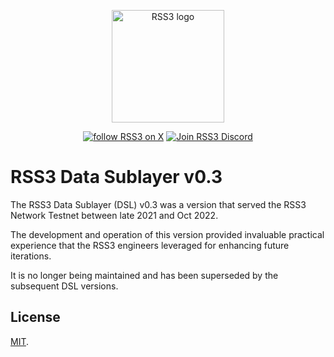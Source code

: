 <!-- markdownlint-disable -->
<p align="center">
  <a href="https://rss3.io" target="_blank" rel="noopener noreferrer">
    <!-- RSS3 White logo, used the hosting for an absolute link -->
    <img width="180" src="https://cdn.jsdelivr.net/gh/rss3-network/rss3-assets/logo.svg" alt="RSS3 logo">
  </a>
</p>
<p align="center">
  <a href="https://link.rss3.io/x"><img src="https://img.shields.io/twitter/follow/rss3_?color=%230072ff" alt="follow RSS3 on X"></a>
  <a href="https://link.rss3.io/discord"><img src="https://img.shields.io/badge/chat-discord-blue?style=flat&logo=discord&color=%230072ff" alt="Join RSS3 Discord"></a>
  <!-- add NPM and other badges when needed -->
</p>
<!-- markdownlint-enable -->

# RSS3 Data Sublayer v0.3

The RSS3 Data Sublayer (DSL) v0.3 was a version that served the RSS3 Network Testnet between late 2021 and Oct 2022.

The development and operation of this version provided invaluable practical experience that the RSS3 engineers leveraged for enhancing future iterations.

It is no longer being maintained and has been superseded by the subsequent DSL versions.

## License

<!-- We use MIT as it's almost unrestricted. -->

[MIT](LICENSE).
